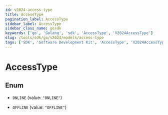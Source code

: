 ```yaml
---
id: v2024-access-type
title: AccessType
pagination_label: AccessType
sidebar_label: AccessType
sidebar_class_name: gosdk
keywords: ['go', 'Golang', 'sdk', 'AccessType', 'V2024AccessType'] 
slug: /tools/sdk/go/v2024/models/access-type
tags: ['SDK', 'Software Development Kit', 'AccessType', 'V2024AccessType']
---
```


# AccessType

## Enum


* `ONLINE` (value: `"ONLINE"`)

* `OFFLINE` (value: `"OFFLINE"`)


